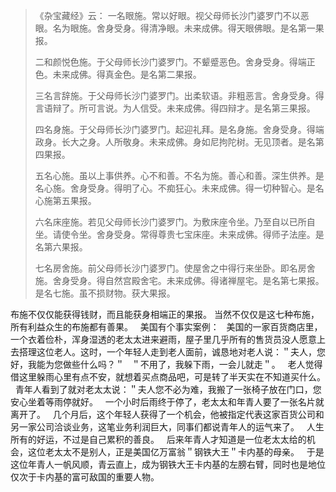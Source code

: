 > 《杂宝藏经》云：
> 一名眼施。常以好眼。视父母师长沙门婆罗门不以恶眼。名为眼施。舍身受身。得清净眼。未来成佛。得天眼佛眼。是名第一果报。
> 
> 二和颜悦色施。于父母师长沙门婆罗门。不颦蹙恶色。舍身受身。得端正色。未来成佛。得真金色。是名第二果报。
> 
> 三名言辞施。于父母师长沙门婆罗门。出柔软语。非粗恶言。舍身受身。得言语辩了。所可言说。为人信受。未来成佛。得四辩才。是名第三果报。
> 
> 四名身施。于父母师长沙门婆罗门。起迎礼拜。是名身施。舍身受身。得端政身。长大之身。人所敬身。未来成佛。身如尼拘陀树。无见顶者。是名第四果报。
> 
> 五名心施。虽以上事供养。心不和善。不名为施。善心和善。深生供养。是名心施。舍身受身。得明了心。不痴狂心。未来成佛。得一切种智心。是名心施第五果报。
> 
> 六名床座施。若见父母师长沙门婆罗门。为敷床座令坐。乃至自以已所自坐。请使令坐。舍身受身。常得尊贵七宝床座。未来成佛。得师子法座。是名第六果报。
> 
> 七名房舍施。前父母师长沙门婆罗门。使屋舍之中得行来坐卧。即名房舍施。舍身受身。得自然宫殿舍宅。未来成佛。得诸禅屋宅。是名第七果报。是名七施。虽不损财物。获大果报。
> 

布施不仅仅能获得钱财，而且能获身相端正的果报。
当然不仅仅是这七种布施，所有利益众生的布施都有善果。
&nbsp;
美国有个事实案例：
&nbsp;
美国的一家百货商店里，一个衣着俭朴，浑身湿透的老太太进来避雨，屋子里几乎所有的售货员没人愿意上去搭理这位老人。这时，一个年轻人走到老人面前，诚恳地对老人说：＂夫人，您好，我能为您做些什么吗？＂
&nbsp;
＂不用了，我躲下雨，一会儿就走＂。
&nbsp;
老人觉得借这里躲雨心里有点不安，就想着买点商品吧，可是转了半天实在不知道买什么。
&nbsp;
青年人看到了就对老太太说：＂夫人您不必为难，我搬了一张椅子放在门口，您安心坐着等雨停就好。
&nbsp;
一个小时后雨终于停了，老太太和年青人要了一张名片就离开了。
&nbsp;
几个月后，这个年轻人获得了一个机会，他被指定代表这家百货公司和另一家公司洽谈业务，这笔业务利润巨大，同事们都说青年人的运气来了。
&nbsp;
人生所有的好运，不过是自己累积的善良。
&nbsp;
后来年青人才知道是一位老太太给的机会，这位老太太不是别人，正是美国亿万富翁＂钢铁大王＂卡内基的母亲。
&nbsp;
于是这位年青人一帆风顺，青云直上，成为钢铁大王卡内基的左膀右臂，同时也是地位仅次于卡内基的富可敌国的重要人物。